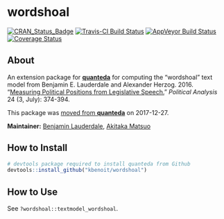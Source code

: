 
# wordshoal

[![CRAN\_Status\_Badge](http://www.r-pkg.org/badges/version/wordshoal)](https://cran.r-project.org/package=wordshoal)
[![Travis-CI Build
Status](https://travis-ci.org/kbenoit/wordshoal.svg?branch=master)](https://travis-ci.org/kbenoit/wordshoal)
[![AppVeyor Build
Status](https://ci.appveyor.com/api/projects/status/github/kbenoit/wordshoal?branch=master&svg=true)](https://ci.appveyor.com/project/kbenoit/wordshoal)
[![Coverage
Status](https://img.shields.io/codecov/c/github/kbenoit/wordshoal/master.svg)](https://codecov.io/github/kbenoit/wordshoal?branch=master)

## About

An extension package for [**quanteda**](http://quanteda.io) for
computing the “wordshoal” text model from Benjamin E. Lauderdale and
Alexander Herzog. 2016. “[Measuring Political Positions from Legislative
Speech.](https://www.cambridge.org/core/journals/political-analysis/article/measuring-political-positions-from-legislative-speech/35D8B53C4B7367185325C25BBE5F42B4)”
*Political Analysis* 24 (3, July): 374-394.

This package was [moved from
**quanteda**](https://github.com/kbenoit/quanteda/pull/1172) on
2017-12-27.

**Maintainer:** [Benjamin Lauderdale](B.E.lauderdale@lse.ac.uk), 
[Akitaka Matsuo](a.matsuo@lse.ac.uk)

## How to Install

``` r
# devtools package required to install quanteda from Github 
devtools::install_github("kbenoit/wordshoal") 
```

## How to Use

See `?wordshoal::textmodel_wordshoal`.
